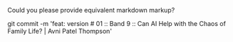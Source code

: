 Could you please provide equivalent markdown markup?

git commit -m 'feat: version # 01 :: Band 9 :: Can AI Help with the Chaos of Family Life? | Avni Patel Thompson'
